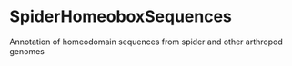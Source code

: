 # SpiderHomeoboxSequences
Annotation of homeodomain sequences from spider and other arthropod genomes
